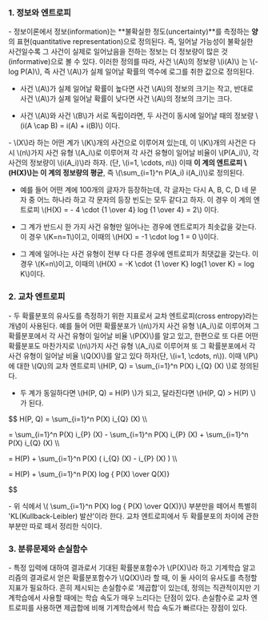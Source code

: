 ### 1. 정보와 엔트로피

\- 정보이론에서 정보(information)는 **불확실한 정도(uncertainty)**를 측정하는 **양**의 표현(quantitative representation)으로 정의된다. 즉, 일어날 가능성이 불확실한 사건일수록 그 사건이 실제로 일어났음을 전하는 정보는 더 정보량이 많은 것(informative)으로 볼 수 있다. 이러한 정의를 따라, 사건 \\(A\\)의 정보량 \\(i(A)\\) 는 \\(-log P(A)\\), 즉 사건 \\(A\\)가 실제 일어날 확률의 역수에 로그를 취한 값으로 정의된다.

- 사건 \\(A\\)가 실제 일어날 확률이 높다면 사건 \\(A\\)의 정보의 크기는 작고, 반대로 사건 \\(A\\)가 실제 일어날 확률이 낮다면 사건 \\(A\\)의 정보의 크기는 크다.

- 사건 \\(A\\)와 사건 \\(B\\)가 서로 독립이라면, 두 사건이 동시에 일어날 때의 정보량 \\(i(A \cap B) = i(A) + i(B)\\) 이다.

\- \\(X\\)라 하는 어떤 계가 \\(K\\)개의 사건으로 이루어져 있는데, 이 \\(K\\)개의 사건은 다시 \\(n\\)가지 사건 유형 \\(A_i\\)로 이루어져 각 사건 유형이 일어날 비율이 \\(P(A_i)\\), 각 사건의 정보량이 \\(i(A_i)\\)라 하자. (단, \\(i=1, \cdots, n\\)) 이때 **이 계의 엔트로피 \\(H(X)\\)는 이 계의 정보량의 평균**, 즉  \\(\sum_{i=1}^n P(A_i) i(A_i)\\)로 정의된다.

- 예를 들어 어떤 계에 100개의 글자가 등장하는데, 각 글자는 다시 A, B, C, D 네 문자 중 어느 하나라 하고 각 문자의 등장 빈도는 모두 같다고 하자. 이 경우 이 계의 엔트로피 \\(H(X) = - 4 \cdot {1 \over 4} log {1 \over 4} = 2\\) 이다.

- 그 계가 반드시 한 가지 사건 유형만 일어나는 경우에 엔트로피가 최솟값을 갖는다. 이 경우 \\(K=n=1\\)이고, 이때의 \\(H(X) = -1 \cdot log 1 = 0 \\)이다.

- 그 계에 일어나는 사건 유형이 전부 다 다른 경우에 엔트로피가 최댓값을 갖는다. 이 경우 \\(K=n\\)이고, 이때의 \\(H(X) = -K \cdot {1 \over K} log{1 \over K} = log K\\)이다.



### 2. 교차 엔트로피

\- 두 확률분포의 유사도를 측정하기 위한 지표로서 교차 엔트로피(cross entropy)라는 개념이 사용된다. 예를 들어 어떤 확률분포가 \\(n\\)가지 사건 유형 \\(A_i\\)로 이루어져 그 확률분포에서 각 사건 유형이 일어날 비율 \\(P(X)\\)를 알고 있고, 한편으로 또 다른 어떤 확률분포도 마찬가지로 \\(n\\)가지 사건 유형 \\(A_i\\)로 이루어져 또 그 확률분포에서 각 사건 유형이 일어날 비율 \\(Q(X)\\)를 알고 있다 하자(단, \\(i=1, \cdots, n\\)). 이때 \\(P\\)에 대한 \\(Q\\)의 교차 엔트로피 \\(H(P, Q) = \sum_{i=1}^n P(X) i_{Q} (X) \\)로 정의된다.

- 두 계가 동일하다면 \\(H(P, Q) = H(P) \\)가 되고, 달라진다면 \\(H(P, Q) > H(P) \\) 가 된다.

$$
H(P, Q) = \sum_{i=1}^n P(X) i_{Q} (X) \\\

=  \sum_{i=1}^n P(X) i_{P} (X) - \sum_{i=1}^n P(X) i_{P} (X) + \sum_{i=1}^n P(X) i_{Q} (X) \\\
 
= H(P) + \sum_{i=1}^n P(X) ( i_{Q} (X) - i_{P} (X) ) \\\

=  H(P)  +  \sum_{i=1}^n P(X) log { P(X) \over Q(X)}

$$

\- 위 식에서 \\( \sum_{i=1}^n P(X) log { P(X) \over Q(X)}\\) 부분만을 떼어서 특별히 'KL(Kullback-Leibler) 발산'이라 한다. 교차 엔트로피에서 두 확률분포의 차이에 관한 부분만 따로 떼서 정리한 식이다. 




### 3. 분류문제와 손실함수


\- 특정 입력에 대하여 결과로서 기대된 확률분포함수가 \\(P(X)\\)라 하고 기계학습 알고리즘의 결과로서 얻은 확률분포함수가 \\(Q(X)\\)라 할 때, 이 둘 사이의 유사도를 측정할 지표가 필요하다. 흔히 제시되는 손실함수로 '제곱합'이 있는데, 정의는 직관적이지만 기계학습에서 사용할 때에는 학습 속도가 매우 느리다는 단점이 있다. 손실함수로 교차 엔트로피를 사용하면 제곱합에 비해 기계학습에서 학습 속도가 빠르다는 장점이 있다.